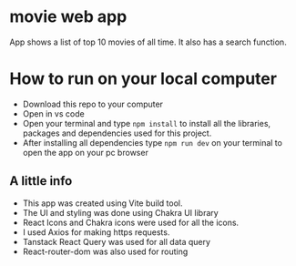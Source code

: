 # movie web app
App shows a list of top 10 movies of all time. It also has a search function.

# How to run on your local computer
+ Download this repo to your computer
+ Open in vs code
+ Open your terminal and type `npm install` to install all the libraries, packages and dependencies used for this project.
+ After installing all dependencies type `npm run dev` on your terminal to open the app on your pc browser

## A little info
+ This app was created using Vite build tool.
+ The UI and styling was done using Chakra UI library
+ React Icons and Chakra icons were used for all the icons.
+ I used Axios for making https requests.
+ Tanstack React Query was used for all data query
+ React-router-dom was also used for routing
